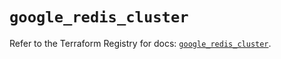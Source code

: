 # `google_redis_cluster`

Refer to the Terraform Registry for docs: [`google_redis_cluster`](https://registry.terraform.io/providers/hashicorp/google-beta/5.38.0/docs/resources/google_redis_cluster).
